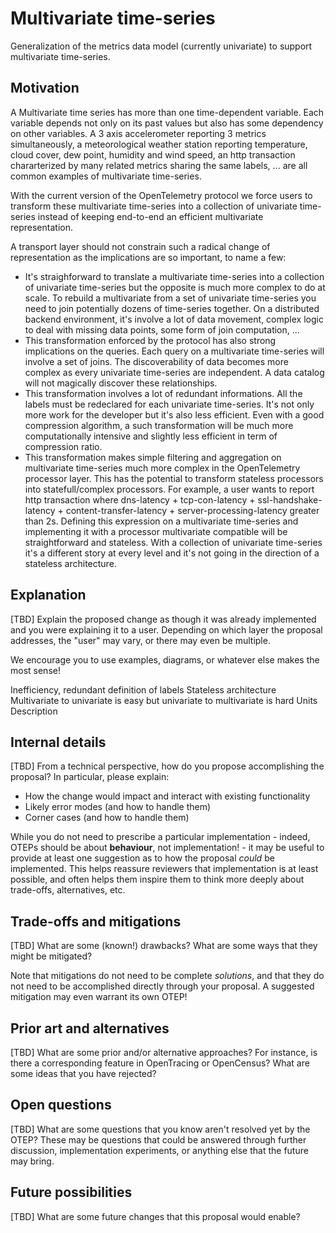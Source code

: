 # Multivariate time-series

Generalization of the metrics data model (currently univariate) to support multivariate time-series.

## Motivation

A Multivariate time series has more than one time-dependent variable. Each variable depends not only on its past values but also has 
some dependency on other variables. A 3 axis accelerometer reporting 3 metrics simultaneously, a meteorological weather station reporting 
temperature, cloud cover, dew point, humidity and wind speed, an http transaction chararterized by many related metrics sharing the same 
labels, ... are all common examples of multivariate time-series. 

With the current version of the OpenTelemetry protocol we force users to transform these multivariate time-series into a collection of 
univariate time-series instead of keeping end-to-end an efficient multivariate representation.

A transport layer should not constrain such a radical change of representation as the implications are so important, to name a few:
* It's straighforward to translate a multivariate time-series into a collection of univariate time-series but the opposite is much more 
complex to do at scale. To rebuild a multivariate from a set of univariate time-series you need to join potentially dozens of time-series 
together. On a distributed backend environment, it's involve a lot of data movement, complex logic to deal with missing data points, some 
form of join computation, ... 
* This transformation enforced by the protocol has also strong implications on the queries. Each query on a multivariate time-series will
involve a set of joins. The discoverability of data becomes more complex as every univariate time-series are independent. A data catalog
will not magically discover these relationships.
* This transformation involves a lot of redundant informations. All the labels must be redeclared for each univariate time-series. It's
not only more work for the developer but it's also less efficient. Even with a good compression algorithm, a such transformation will be 
much more computationally intensive and slightly less efficient in term of compression ratio.
* This transformation makes simple filtering and aggregation on multivariate time-series much more complex in the OpenTelemetry processor 
layer. This has the potential to transform stateless processors into statefull/complex processors. For example, a user wants to report
http transaction where dns-latency + tcp-con-latency + ssl-handshake-latency + content-transfer-latency + server-processing-latency greater
than 2s. Defining this expression on a multivariate time-series and implementing it with a processor multivariate compatible will be 
straightforward and stateless. With a collection of univariate time-series it's a different story at every level and it's not going in
the direction of a stateless architecture.

## Explanation

[TBD]
Explain the proposed change as though it was already implemented and you were explaining it to a user. Depending on which layer the proposal addresses, the "user" may vary, or there may even be multiple.

We encourage you to use examples, diagrams, or whatever else makes the most sense!

Inefficiency, redundant definition of labels
Stateless architecture
Multivariate to univariate is easy but univariate to multivariate is hard
Units
Description

## Internal details

[TBD]
From a technical perspective, how do you propose accomplishing the proposal? In particular, please explain:

* How the change would impact and interact with existing functionality
* Likely error modes (and how to handle them)
* Corner cases (and how to handle them)

While you do not need to prescribe a particular implementation - indeed, OTEPs should be about **behaviour**, not implementation! - it may be useful to provide at least one suggestion as to how the proposal *could* be implemented. This helps reassure reviewers that implementation is at least possible, and often helps them inspire them to think more deeply about trade-offs, alternatives, etc.

## Trade-offs and mitigations

[TBD]
What are some (known!) drawbacks? What are some ways that they might be mitigated?

Note that mitigations do not need to be complete *solutions*, and that they do not need to be accomplished directly through your proposal. A suggested mitigation may even warrant its own OTEP!

## Prior art and alternatives

[TBD]
What are some prior and/or alternative approaches? For instance, is there a corresponding feature in OpenTracing or OpenCensus? What are some ideas that you have rejected?

## Open questions

[TBD]
What are some questions that you know aren't resolved yet by the OTEP? These may be questions that could be answered through further discussion, implementation experiments, or anything else that the future may bring.

## Future possibilities

[TBD]
What are some future changes that this proposal would enable?